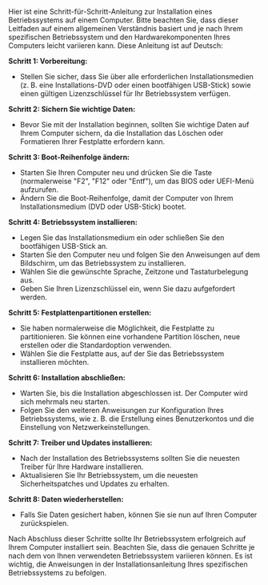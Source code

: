 Hier ist eine Schritt-für-Schritt-Anleitung zur Installation eines Betriebssystems auf einem Computer. Bitte beachten Sie, dass dieser Leitfaden auf einem allgemeinen Verständnis basiert und je nach Ihrem spezifischen Betriebssystem und den Hardwarekomponenten Ihres Computers leicht variieren kann. Diese Anleitung ist auf Deutsch:

**Schritt 1: Vorbereitung:**
- Stellen Sie sicher, dass Sie über alle erforderlichen Installationsmedien (z. B. eine Installations-DVD oder einen bootfähigen USB-Stick) sowie einen gültigen Lizenzschlüssel für Ihr Betriebssystem verfügen.

**Schritt 2: Sichern Sie wichtige Daten:**
- Bevor Sie mit der Installation beginnen, sollten Sie wichtige Daten auf Ihrem Computer sichern, da die Installation das Löschen oder Formatieren Ihrer Festplatte erfordern kann.

**Schritt 3: Boot-Reihenfolge ändern:**
- Starten Sie Ihren Computer neu und drücken Sie die Taste (normalerweise "F2", "F12" oder "Entf"), um das BIOS oder UEFI-Menü aufzurufen.
- Ändern Sie die Boot-Reihenfolge, damit der Computer von Ihrem Installationsmedium (DVD oder USB-Stick) bootet.

**Schritt 4: Betriebssystem installieren:**
- Legen Sie das Installationsmedium ein oder schließen Sie den bootfähigen USB-Stick an.
- Starten Sie den Computer neu und folgen Sie den Anweisungen auf dem Bildschirm, um das Betriebssystem zu installieren.
- Wählen Sie die gewünschte Sprache, Zeitzone und Tastaturbelegung aus.
- Geben Sie Ihren Lizenzschlüssel ein, wenn Sie dazu aufgefordert werden.

**Schritt 5: Festplattenpartitionen erstellen:**
- Sie haben normalerweise die Möglichkeit, die Festplatte zu partitionieren. Sie können eine vorhandene Partition löschen, neue erstellen oder die Standardoption verwenden.
- Wählen Sie die Festplatte aus, auf der Sie das Betriebssystem installieren möchten.

**Schritt 6: Installation abschließen:**
- Warten Sie, bis die Installation abgeschlossen ist. Der Computer wird sich mehrmals neu starten.
- Folgen Sie den weiteren Anweisungen zur Konfiguration Ihres Betriebssystems, wie z. B. die Erstellung eines Benutzerkontos und die Einstellung von Netzwerkeinstellungen.

**Schritt 7: Treiber und Updates installieren:**
- Nach der Installation des Betriebssystems sollten Sie die neuesten Treiber für Ihre Hardware installieren.
- Aktualisieren Sie Ihr Betriebssystem, um die neuesten Sicherheitspatches und Updates zu erhalten.

**Schritt 8: Daten wiederherstellen:**
- Falls Sie Daten gesichert haben, können Sie sie nun auf Ihren Computer zurückspielen.

Nach Abschluss dieser Schritte sollte Ihr Betriebssystem erfolgreich auf Ihrem Computer installiert sein. Beachten Sie, dass die genauen Schritte je nach dem von Ihnen verwendeten Betriebssystem variieren können. Es ist wichtig, die Anweisungen in der Installationsanleitung Ihres spezifischen Betriebssystems zu befolgen.